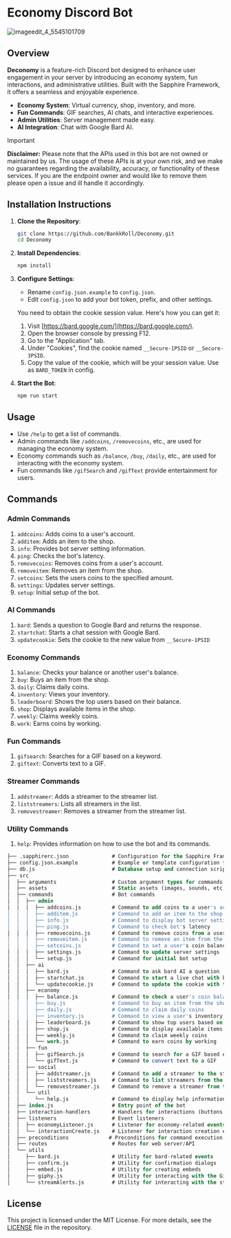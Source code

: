 # Economy Discord Bot

![imageedit_4_5545101709](https://github.com/BankkRoll/Deconomy/assets/106103625/9fc23ad3-71bc-44e9-b888-6c9ed6a4ab98)

## Overview

**Deconomy** is a feature-rich Discord bot designed to enhance user engagement in your server by introducing an economy system, fun interactions, and administrative utilities. Built with the Sapphire Framework, it offers a seamless and enjoyable experience.

- **Economy System**: Virtual currency, shop, inventory, and more.
- **Fun Commands**: GIF searches, AI chats, and interactive experiences.
- **Admin Utilities**: Server management made easy.
- **AI Integration**: Chat with Google Bard AI.

> [!IMPORTANT] 
> **Disclaimer:**
> Please note that the APIs used in this bot are not owned or maintained by us. The usage of these APIs is at your own risk, and we make no guarantees regarding the availability, accuracy, or functionality of these services. If you are the endpoint owner and would like to remove them please open a issue and ill handle it accordingly.

## Installation Instructions

1. **Clone the Repository**:

   ```sh
   git clone https://github.com/BankkRoll/Deconomy.git
   cd Deconomy
   ```

2. **Install Dependencies**:

   ```sh
   npm install
   ```

3. **Configure Settings**:

   - Rename `config.json.example` to `config.json`.
   - Edit `config.json` to add your bot token, prefix, and other settings.

   You need to obtain the cookie session value. Here's how you can get it:

   1. Visit [https://bard.google.com/](https://bard.google.com/).
   2. Open the browser console by pressing F12.
   3. Go to the "Application" tab.
   4. Under "Cookies", find the cookie named `__Secure-1PSID` or `__Secure-3PSID`.
   5. Copy the value of the cookie, which will be your session value. Use as `BARD_TOKEN` in config.

4. **Start the Bot**:
   ```sh
   npm run start
   ```

## Usage

- Use `/help` to get a list of commands.
- Admin commands like `/addcoins`, `/removecoins`, etc., are used for managing the economy system.
- Economy commands such as `/balance`, `/buy`, `/daily`, etc., are used for interacting with the economy system.
- Fun commands like `/gifSearch` and `/gifText` provide entertainment for users.

## Commands

### Admin Commands

1. `addcoins`: Adds coins to a user's account.
2. `additem`: Adds an item to the shop.
3. `info`: Provides bot server setting information.
4. `ping`: Checks the bot's latency.
5. `removecoins`: Removes coins from a user's account.
6. `removeitem`: Removes an item from the shop.
7. `setcoins`: Sets the users coins to the specified amount.
8. `settings`: Updates server settings.
9. `setup`: Initial setup of the bot.

### AI Commands

1. `bard`: Sends a question to Google Bard and returns the response.
2. `startchat`: Starts a chat session with Google Bard.
3. `updatecookie`: Sets the cookie to the new value from `__Secure-1PSID`

### Economy Commands

1. `balance`: Checks your balance or another user's balance.
2. `buy`: Buys an item from the shop.
3. `daily`: Claims daily coins.
4. `inventory`: Views your inventory.
5. `leaderboard`: Shows the top users based on their balance.
6. `shop`: Displays available items in the shop.
7. `weekly`: Claims weekly coins.
8. `work`: Earns coins by working.

### Fun Commands

1. `gifsearch`: Searches for a GIF based on a keyword.
2. `giftext`: Converts text to a GIF.

### Streamer Commands

1. `addstreamer`: Adds a streamer to the streamer list.
2. `liststreamers`: Lists all streamers in the list.
3. `removestreamer`: Removes a streamer from the streamer list.

### Utility Commands

1. `help`: Provides information on how to use the bot and its commands.

```sql
├── .sapphirerc.json              # Configuration for the Sapphire Framework
├── config.json.example           # Example or template configuration file example
├── db.js                         # Database setup and connection script
├── src
│  ├── arguments                  # Custom argument types for commands
│  ├── assets                     # Static assets (images, sounds, etc.)
│  ├── commands                   # Bot commands
│  │  ├── admin
│  │  │  ├── addcoins.js          # Command to add coins to a user's account
│  │  │  ├── additem.js           # Command to add an item to the shop
│  │  │  ├── info.js              # Command to display bot server settings information
│  │  │  ├── ping.js              # Command to check bot's latency
│  │  │  ├── removecoins.js       # Command to remove coins from a user's account
│  │  │  ├── removeitem.js        # Command to remove an item from the shop
│  │  │  ├── setcoins.js          # Command to set a user's coin balance to a specified amount
│  │  │  ├── settings.js          # Command to update server settings
│  │  │  └── setup.js             # Command for initial bot setup
│  │  ├── ai
│  │  │  ├── bard.js              # Command to ask bard AI a question
│  │  │  ├── startchat.js         # Command to start a live chat with bard AI
│  │  │  └── updatecookie.js      # Command to update the cookie with the new cookie
│  │  ├── economy
│  │  │  ├── balance.js           # Command to check a user's coin balance
│  │  │  ├── buy.js               # Command to buy an item from the shop
│  │  │  ├── daily.js             # Command to claim daily coins
│  │  │  ├── inventory.js         # Command to view a user's inventory
│  │  │  ├── leaderboard.js       # Command to show top users based on coin balance
│  │  │  ├── shop.js              # Command to display available items in the shop
│  │  │  ├── weekly.js            # Command to claim weekly coins
│  │  │  └── work.js              # Command to earn coins by working
│  │  ├── fun
│  │  │  ├── gifSearch.js         # Command to search for a GIF based on a keyword
│  │  │  └── gifText.js           # Command to convert text to a GIF
│  │  ├── social
│  │  │  ├── addstreamer.js       # Command to add a streamer to the streamer list
│  │  │  ├── liststreamers.js     # Command to list streamers from the streamer list
│  │  │  └── removestreamer.js    # Command to remove a streamer from the streamer list
│  │  └── util
│  │     └── help.js              # Command to display help information
│  ├── index.js                   # Entry point of the bot
│  ├── interaction-handlers       # Handlers for interactions (buttons, selects, etc.)
│  ├── listeners                  # Event listeners
│  │  ├── economyListener.js      # Listener for economy-related events
│  │  └── interactionCreate.js    # Listener for interaction creation events
│  ├── preconditions             # Preconditions for command execution
│  ├── routes                     # Routes for web server/API
│  └── utils
│     ├── bard.js                 # Utility for bard-related events
│     ├── confirm.js              # Utility for confirmation dialogs
│     ├── embed.js                # Utility for creating embeds
│     ├── giphy.js                # Utility for interacting with the Giphy API
│     └── streamAlerts.js         # Utility for interacting with the stream alerts
```

## License

This project is licensed under the MIT License. For more details, see the [LICENSE](./LICENSE) file in the repository.
